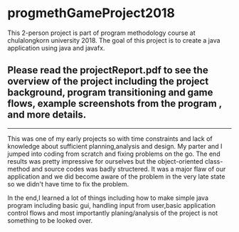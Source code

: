 # progmethGameProject2018
This 2-person project is part of program methodology course at chulalongkorn university 2018.
The goal of this project is to create a java application using java and javafx.


## Please read the projectReport.pdf to see the overview of the project including the project background, program transitioning and game flows, example screenshots from the program , and more details.

--------------------------------------------------------------------------------------------------------------------------------------


This was one of my early projects so with time constraints and lack of knowledge about sufficient planning,analysis and design.
My parter and I jumped into coding from scratch and fixing problems on the go. The end results was pretty impressive for ourselves but the object-oriented class-method and source codes was badly structered. It was a major flaw of our application and we did become aware of the problem in the very late state so we didn't have time to fix the problem. 

In the end,I learned a lot of things including how to make simple java program including basic gui, handling input from user,basic application control flows and most importantly planing/analysis of the project is not something to be looked over.
